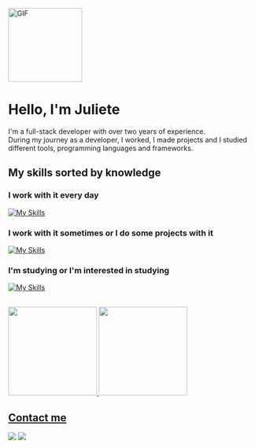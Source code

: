 <img src="https://github.com/julietedias/julietedias/assets/71693559/a8c65187-0e32-43ec-9d15-27adb8fc5aa4" alt="GIF" width="150">

# Hello, I'm Juliete

I'm a full-stack developer with over two years of experience. <br>
During my journey as a developer, I worked, I made projects and I studied different tools, programming languages and frameworks.

## My skills sorted by knowledge
### I work with it every day
[![My Skills](https://skillicons.dev/icons?i=nodejs,nestjs,postgres,vue,js,ts,html,css,sass,postman,git,gitlab,ubuntu,vscode)](https://skillicons.dev)

### I work with it sometimes or I do some projects with it
[![My Skills](https://skillicons.dev/icons?i=regex,sequelize,angular,sentry,cypress,jest,docker,express,c,bootstrap,java,github,wordpress,mongodb,mysql,redis,rabbitmq,windows,visualstudio)](https://skillicons.dev)

### I'm studying or I'm interested in studying
[![My Skills](https://skillicons.dev/icons?i=aws,py,react)](https://skillicons.dev)

<br>

<div>
<a href="https://github.com/julietedias">
<img loading="lazy" height="180em" src="https://github-readme-stats.vercel.app/api/top-langs/?username=julietedias&layout=compact&langs_count=7&theme=dark"/>
<img loading="lazy" height="180em" src="https://github-readme-stats.vercel.app/api?username=julietedias&show_icons=true&theme=dark&include_all_commits=true&count_private=true"/>
</div>

## Contact me
<a href="https://www.linkedin.com/in/julietedias/" target="_blank"><img loading="lazy" src="https://img.shields.io/badge/Linkedin-0a66c2?style=for-the-badge&logo=linkedin&logoColor=white" target="_blank"></a>
<a href="juliete_dias@outlook.com.br" target="_blank"><img loading="lazy" src="https://img.shields.io/badge/Outlook-0078D4?style=for-the-badge&logo=outlook&logoColor=white" target="_blank"></a>
          
